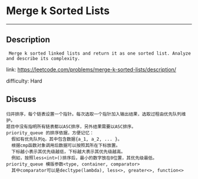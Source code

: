 # Merge k Sorted Lists

-----------------------------------------

## Description

```
 Merge k sorted linked lists and return it as one sorted list. Analyze and describe its complexity.
```

link: https://leetcode.com/problems/merge-k-sorted-lists/description/

difficulty: Hard

## Discuss

```
归并排序，每个链表设置一个指针。每次选取一个指针加入输出结果，选取过程由优先队列维护。
题目中没有指明所有链表都以ASC排序，另外结果需要以ASC排序。
priority_queue 的排序依据，方便记忆：
  假如有优先队列q，其中包含数据{a_1, a_2, ... }。
  根据cmp函数对象调用后数据可以按照其所在下标放置。
  下标越小表示其优先级越低，下标越大表示其优先级越高。
  例如，按照less<int>()排序后，最小的数字放在0位置，其优先级最低。
priority_queue 模版参数<type, container, comparator>
  其中comparator可以是decltype(lambda), less<>, greater<>, function<>
```